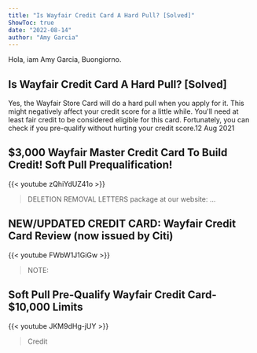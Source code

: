```yaml
---
title: "Is Wayfair Credit Card A Hard Pull? [Solved]"
ShowToc: true 
date: "2022-08-14"
author: "Amy Garcia" 
---
```


Hola, iam Amy Garcia, Buongiorno.
## Is Wayfair Credit Card A Hard Pull? [Solved]
Yes, the Wayfair Store Card will do a hard pull when you apply for it. This might negatively affect your credit score for a little while. You'll need at least fair credit to be considered eligible for this card. Fortunately, you can check if you pre-qualify without hurting your credit score.12 Aug 2021

## $3,000 Wayfair Master Credit Card To Build Credit! Soft Pull Prequalification!
{{< youtube zQhiYdUZ41o >}}
>DELETION REMOVAL LETTERS package at our website: ...

## NEW/UPDATED CREDIT CARD: Wayfair Credit Card Review (now issued by Citi)
{{< youtube FWbW1J1GiGw >}}
>NOTE: 

## Soft Pull Pre-Qualify Wayfair Credit Card- $10,000 Limits
{{< youtube JKM9dHg-jUY >}}
>Credit

